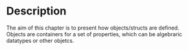 # Description

The aim of this chapter is to present how objects/structs are defined.
Objects are containers for a set of properties, which can be algebraric
datatypes or other objetcs.